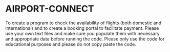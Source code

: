 # AIRPORT-CONNECT
To create a program to check the availability of flights (both domestic and international) and to create a booking portal to facilitate payment.
Please use your own text files and make sure you populate them with necessary and appropriate data before running the code.
Please only use the code for educational purposes and please do not copy paste the code.

